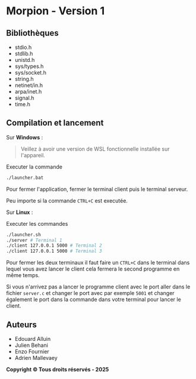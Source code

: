 # Morpion - Version 1

## Bibliothèques

- stdio.h
- stdlib.h
- unistd.h
- sys/types.h
- sys/socket.h
- string.h
- netinet/in.h
- arpa/inet.h
- signal.h
-  time.h

## Compilation et lancement

Sur **Windows** :

> Veillez à avoir une version de WSL fonctionnelle installée sur l'appareil.

Executer la commande

```cmd
./launcher.bat
```

Pour fermer l'application, fermer le terminal client puis le terminal serveur.

Peu importe si la commande `CTRL+C` est executée.

Sur **Linux** :

Executer les commandes

```bash
./launcher.sh
./server # Terminal 1
./client 127.0.0.1 5000 # Terminal 2
./client 127.0.0.1 5000 # Terminal 3
```
Pour fermer les deux terminaux il faut faire un `CTRL+C` dans le terminal dans lequel vous avez lancer le client cela fermera le second programme en même temps.

Si vous n'arrivez pas a lancer le programme client avec le port aller dans le fichier `server.c` et changer le port avec par exemple `5001` et changer également le port dans la commande dans votre terminal pour lancer le client.

## Auteurs

- Edouard Alluin
- Julien Behani
- Enzo Fournier
- Adrien Mallevaey

**Copyright ©️ Tous droits réservés - 2025**
